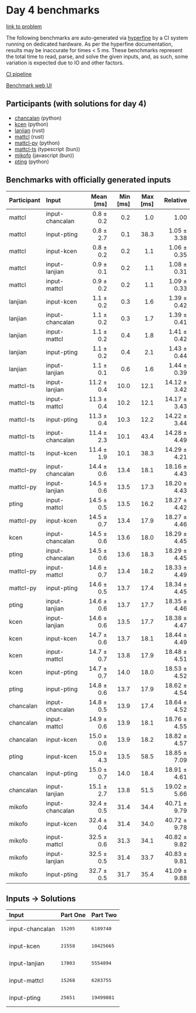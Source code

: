 # Day 4 benchmarks

[link to problem](https://adventofcode.com/2023/day/4)

The following benchmarks are auto-generated via
[hyperfine](https://github.com/sharkdp/hyperfine) by a CI system running on
dedicated hardware. As per the hyperfine documentation, results may be
inaccurate for times < 5 ms. These benchmarks represent the total time to read,
parse, and solve the given inputs, and, as such, some variation is expected due
to IO and other factors.

[CI pipeline](http://ci.papercode.net:8080/teams/main/pipelines/aoc2023)

[Benchmark web UI](https://aoc.ancalagon.black)


## Participants (with solutions for day 4)

- [chancalan](https://github.com/chancalan/aoc2023) (python)
- [kcen](https://github.com/kcen/aoc2023) (python)
- [lanjian](https://github.com/lanjian/aoc-2023) (rust)
- [mattcl](https://github.com/mattcl/aoc2023) (rust)
- [mattcl-py](https://github.com/mattcl/aoc2023-py) (python)
- [mattcl-ts](https://github.com/mattcl/aoc2023-js) (typescript (bun))
- [mikofo](https://github.com/mikofo/advent-of-code-2023) (javascript (bun))
- [pting](https://github.com/pting/aoc2023) (python)


## Benchmarks with officially generated inputs

| Participant | Input | Mean [ms] | Min [ms] | Max [ms] | Relative |
|:---|:---|---:|---:|---:|---:|
| mattcl | input-chancalan | 0.8 ± 0.2 | 0.2 | 1.0 | 1.00 |
| mattcl | input-pting | 0.8 ± 2.7 | 0.1 | 38.3 | 1.05 ± 3.38 |
| mattcl | input-kcen | 0.8 ± 0.2 | 0.2 | 1.1 | 1.06 ± 0.35 |
| mattcl | input-lanjian | 0.9 ± 0.1 | 0.2 | 1.1 | 1.08 ± 0.31 |
| mattcl | input-mattcl | 0.9 ± 0.2 | 0.2 | 1.1 | 1.09 ± 0.33 |
| lanjian | input-kcen | 1.1 ± 0.2 | 0.3 | 1.6 | 1.39 ± 0.42 |
| lanjian | input-chancalan | 1.1 ± 0.2 | 0.3 | 1.7 | 1.39 ± 0.41 |
| lanjian | input-mattcl | 1.1 ± 0.2 | 0.4 | 1.8 | 1.41 ± 0.42 |
| lanjian | input-pting | 1.1 ± 0.2 | 0.4 | 2.1 | 1.43 ± 0.44 |
| lanjian | input-lanjian | 1.1 ± 0.1 | 0.6 | 1.6 | 1.44 ± 0.39 |
| mattcl-ts | input-lanjian | 11.2 ± 0.4 | 10.0 | 12.1 | 14.12 ± 3.42 |
| mattcl-ts | input-mattcl | 11.3 ± 0.4 | 10.2 | 12.1 | 14.17 ± 3.43 |
| mattcl-ts | input-pting | 11.3 ± 0.4 | 10.3 | 12.2 | 14.22 ± 3.44 |
| mattcl-ts | input-chancalan | 11.4 ± 2.3 | 10.1 | 43.4 | 14.28 ± 4.49 |
| mattcl-ts | input-kcen | 11.4 ± 1.9 | 10.1 | 38.3 | 14.29 ± 4.21 |
| mattcl-py | input-chancalan | 14.4 ± 0.6 | 13.4 | 18.1 | 18.16 ± 4.43 |
| mattcl-py | input-lanjian | 14.5 ± 0.6 | 13.5 | 17.3 | 18.20 ± 4.43 |
| pting | input-mattcl | 14.5 ± 0.5 | 13.5 | 16.2 | 18.27 ± 4.42 |
| mattcl-py | input-kcen | 14.5 ± 0.7 | 13.4 | 17.9 | 18.27 ± 4.46 |
| kcen | input-chancalan | 14.5 ± 0.6 | 13.6 | 18.0 | 18.29 ± 4.45 |
| pting | input-chancalan | 14.5 ± 0.6 | 13.6 | 18.3 | 18.29 ± 4.45 |
| mattcl-py | input-mattcl | 14.6 ± 0.7 | 13.4 | 18.2 | 18.33 ± 4.49 |
| mattcl-py | input-pting | 14.6 ± 0.5 | 13.7 | 17.4 | 18.34 ± 4.45 |
| pting | input-lanjian | 14.6 ± 0.6 | 13.7 | 17.7 | 18.35 ± 4.46 |
| kcen | input-lanjian | 14.6 ± 0.6 | 13.5 | 17.7 | 18.38 ± 4.47 |
| kcen | input-kcen | 14.7 ± 0.6 | 13.7 | 18.1 | 18.44 ± 4.49 |
| kcen | input-mattcl | 14.7 ± 0.7 | 13.8 | 17.9 | 18.48 ± 4.51 |
| kcen | input-pting | 14.7 ± 0.7 | 14.0 | 18.0 | 18.53 ± 4.52 |
| pting | input-pting | 14.8 ± 0.6 | 13.7 | 17.9 | 18.62 ± 4.54 |
| chancalan | input-chancalan | 14.8 ± 0.5 | 13.9 | 17.4 | 18.64 ± 4.52 |
| chancalan | input-mattcl | 14.9 ± 0.6 | 13.9 | 18.1 | 18.76 ± 4.55 |
| chancalan | input-kcen | 15.0 ± 0.6 | 13.9 | 18.2 | 18.82 ± 4.57 |
| pting | input-kcen | 15.0 ± 4.3 | 13.5 | 58.5 | 18.85 ± 7.09 |
| chancalan | input-pting | 15.0 ± 0.7 | 14.0 | 18.4 | 18.91 ± 4.61 |
| chancalan | input-lanjian | 15.1 ± 2.7 | 13.8 | 51.5 | 19.02 ± 5.66 |
| mikofo | input-chancalan | 32.4 ± 0.5 | 31.4 | 34.4 | 40.71 ± 9.79 |
| mikofo | input-kcen | 32.4 ± 0.4 | 31.4 | 34.0 | 40.72 ± 9.78 |
| mikofo | input-mattcl | 32.5 ± 0.6 | 31.3 | 34.1 | 40.82 ± 9.82 |
| mikofo | input-lanjian | 32.5 ± 0.5 | 31.4 | 33.7 | 40.83 ± 9.81 |
| mikofo | input-pting | 32.7 ± 0.5 | 31.7 | 35.4 | 41.09 ± 9.88 |


## Inputs -> Solutions

| Input | Part One | Part Two |
|:---|:---|:---|
|input-chancalan|<pre>15205</pre>|<pre>6189740</pre>|
|input-kcen|<pre>21558</pre>|<pre>10425665</pre>|
|input-lanjian|<pre>17803</pre>|<pre>5554894</pre>|
|input-mattcl|<pre>15268</pre>|<pre>6283755</pre>|
|input-pting|<pre>25651</pre>|<pre>19499881</pre>|